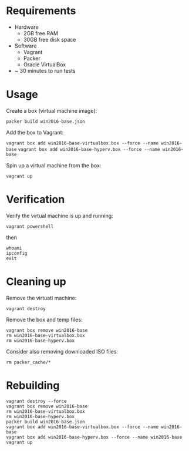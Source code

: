 # Requirements
* Hardware
  * 2GB free RAM
  * 30GB free disk space
* Software
  * Vagrant
  * Packer
  * Oracle VirtualBox
* ~ 30 minutes to run tests

# Usage
Create a box (virtual machine image):

`packer build win2016-base.json`


Add the box to Vagrant:

`vagrant box add win2016-base-virtualbox.box --force --name win2016-base`
`vagrant box add win2016-base-hyperv.box --force --name win2016-base`


Spin up a virtual machine from the box:

`vagrant up`

# Verification
Verify the virtual machine is up and running:

`vagrant powershell`

then
```
whoami
ipconfig
exit
```

# Cleaning up
Remove the virtuatl machine:

`vagrant destroy`


Remove the box and temp files:

```
vagrant box remove win2016-base
rm win2016-base-virtualbox.box
rm win2016-base-hyperv.box
```

Consider also removing downloaded ISO files:

`rm packer_cache/*`


# Rebuilding
```
vagrant destroy --force
vagrant box remove win2016-base
rm win2016-base-virtualbox.box
rm win2016-base-hyperv.box
packer build win2016-base.json
vagrant box add win2016-base-virtualbox.box --force --name win2016-base
vagrant box add win2016-base-hyperv.box --force --name win2016-base
vagrant up
```